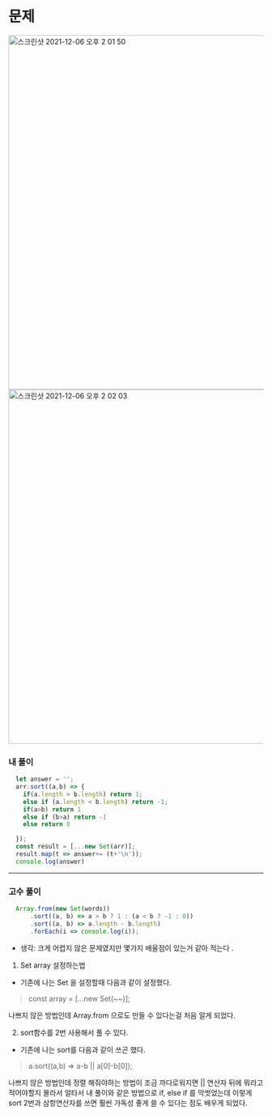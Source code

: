 # 문제

<img width="700" alt="스크린샷 2021-12-06 오후 2 01 50" src="https://user-images.githubusercontent.com/87749134/144790088-dccf0dd2-8b36-4f85-a11e-b9287a19e374.png">


<img width="700" alt="스크린샷 2021-12-06 오후 2 02 03" src="https://user-images.githubusercontent.com/87749134/144790091-4fdd6ce2-e37b-47ea-addc-ee92d47f5138.png">


### 내 풀이

```javascript
  let answer = '';
  arr.sort((a,b) => {
    if(a.length > b.length) return 1;
    else if (a.length < b.length) return -1;
    if(a>b) return 1
    else if (b>a) return -1
    else return 0

  });
  const result = [...new Set(arr)];
  result.map(t => answer+= (t+'\n'));
  console.log(answer)
```  

***

### 고수 풀이

```javascript
  Array.from(new Set(words))
      .sort((a, b) => a > b ? 1 : (a < b ? -1 : 0))
      .sort((a, b) => a.length - b.length)
      .forEach(i => console.log(i));
```



- 생각: 크게 어렵지 않은 문제였지만 몇가지 배울점이 있는거 같아 적는다 .

1. Set array 설정하는법

- 기존에 나는 Set 을 설정할때 다음과 같이 설정했다.

> const array = [...new Set(~~)];

나쁘지 않은 방법인데 Array.from 으로도 만들 수 있다는걸 처음 알게 되었다.

2. sort함수를 2번 사용해서 풀 수 있다.

- 기존에 나는 sort를 다음과 같이 쓰곤 했다.

> a.sort((a,b) => a-b || a[0]-b[0]);

나쁘지 않은 방법인데 정렬 해줘야하는 방법이 조금 까다로워지면 || 연산자 뒤에 뭐라고 적어야할지 몰라서 얼타서 내 풀이와 같은 방법으로 if, else if 를 막썻었는데 이렇게 sort 2번과 삼항연산자를 쓰면 훨씬 가독성 좋게 쓸 수 있다는 점도 배우게 되었다.
